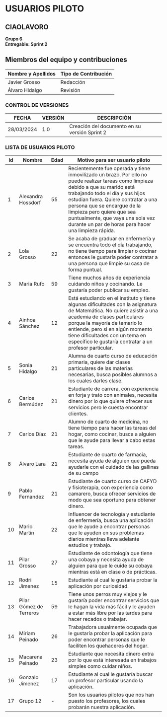 # USUARIOS PILOTO

## CIAOLAVORO
**Grupo 6**
<br>
**Entregable: Sprint 2**

## Miembros del equipo y contribuciones

| Nombre y Apellidos | Tipo de Contribución |
|---------------------|-----------------------|
| Javier Grosso         | Redacción             |
| Álvaro Hidalgo         | Revisión             |


### CONTROL DE VERSIONES
| FECHA      | VERSIÓN | DESCRIPCIÓN                                      |
|------------|---------|--------------------------------------------------|
| 28/03/2024 | 1.0     | Creación del documento en su versión Sprint 2    |

### LISTA DE USUARIOS PILOTO
| Id     | Nombre | Edad | Motivo para ser usuario piloto                 |
|------------|---------|-------|--------------------------------------------------|
| 1 | Alexandra Hossdorf    | 55   | Recientemente fue operada y tiene inmovilizado un brazo. Por ello no puede realizar tareas como limpieza debido a que su marido está trabajando todo el día y sus hijos estudian fuera. Quiere contratar a una persona que se encargue de la limpieza pero quiere que sea puntualmente, que vaya una sola vez durante un par de horas para hacer una limpieza rápida.                      |
| 2 | Lola Grosso    | 22   | Se acaba de graduar en enfermería y se encuentra todo el día trabajando, no tiene tiempo para limpiar o cocinar entonces le gustaría poder contratar a una persona que limpie su casa de forma puntual.                      |
| 3 | Maria Rufo    | 59   | Tiene muchos años de experiencia cuidando niños y cocinando. Le gustaría poder publicar su empleo.                      |
| 4 | Ainhoa Sánchez    | 12   | Está estudiando en el instituto y tiene algunas dificultades con la asignatura de Matemática. No quiere asistir a una academia de clases particulares porque la mayoría de temario lo entiende, pero si en algún momento tiene dificultades con un tema en específico le gustaría contratar a un profesor particular.                      |
| 5 | Sonia Hidalgo    | 21   | Alumna de cuarto curso de educación primaria, quiere dar clases particulares de las materias necesarias, busca posibles alumnos a los cuales darles clase.                      |
| 6 | Carlos Bermúdez    | 21   | Estudiante de carrera, con experiencia en forja y trato con animales, necesita dinero por lo que quiere ofrecer sus servicios pero le cuesta encontrar clientes.                      |
| 7 | Carlos Díaz    | 21   | Alumno de cuarto de medicina, no tiene tiempo para hacer las tareas del hogar, como cocinar, busca a alguien que le ayude para llevar a cabo estas tareas.                      |
| 8 | Álvaro Lara    | 21   | Estudiante de cuarto de farmacia, necesita ayuda de alguien que pueda ayudarle con el cuidado de las gallinas de su campo                     |
| 9 | Pablo Fernandez    | 21   | Estudiante de cuarto curso de CAFYD y fisioterapia, con experiencia como camarero, busca ofrecer servicios de modo que sea oportuno para obtener dinero.                     |
| 10 | Mario Martin    | 22   | Influencer de tecnología y estudiante de enfermería, busca una aplicación que le ayude a encontrar personas que le ayuden en sus problemas diarios mientras lleva adelante estudios y trabajo.                      |
| 11 | Pilar Grosso    | 27   | Estudiante de odontología que tiene una cobaya y necesita ayuda de alguien para que le cuide su cobaya mientras está en clase o de prácticas.            |
| 12 | Rodri Jimenez    | 15   | Estudiante al cual le gustaría probar la aplicación por curiosidad.   |
| 13 | Pilar Gómez de Terreros    | 59   | Tiene unos perros muy viejos y le gustaría poder encontrar servicios que le hagan la vida más fácil y le ayuden a estar más libre por las tardes para hacer recados o trabajar.    |
| 14 | Miriam Peinado    | 26   | Trabajadora usualmente ocupada que le gustaría probar la aplicación para poder encontrar personas que le faciliten los quehaceres del hogar.   |
| 15 | Macarena Peinado    | 23   | Estudiante que necesita dinero extra por lo que está interesada en trabajos simples como cuidar niños.    |
| 16 | Gonzalo Jimenez    | 17   | Estudiante al cual le gustaría buscar un profesor particular usando la aplicación.  |
| 17 | Grupo 12    | -   | Son los usuarios pilotos que nos han puesto los profesores, los cuales probarán nuestra aplicación.    |
